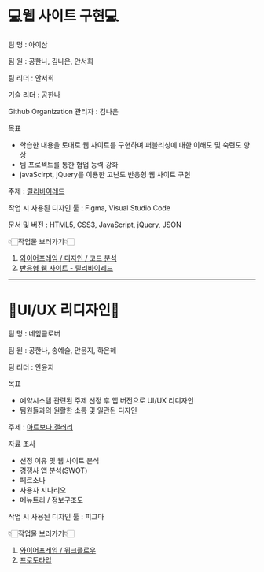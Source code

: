 # 💻웹 사이트 구현💻 #

팀 명 : 아이삼

팀 원 : 공한나, 김나은, 안서희

팀 리더 : 안서희

기술 리더 : 공한나

Github Organization 관리자 : 김나은

목표
  * 학습한 내용을 토대로 웹 사이트를 구현하며 퍼블리싱에 대한 이해도 및 숙련도 향상
  * 팀 프로젝트를 통한 협업 능력 강화
  * javaScirpt, jQuery를 이용한 고난도 반응형 웹 사이트 구현

주제 : [릴리바이레드](https://lilybyred.co.kr/, "릴리바이레드 바로가기")

작업 시 사용된 디자인 툴 : Figma, Visual Studio Code

문서 및 버전 : HTML5, CSS3, JavaScript, jQuery, JSON

👇🏻작업물 보러가기👇🏻
  1. [와이어프레임 / 디자인 / 코드 분석](https://www.figma.com/design/nZuJkylg8zLALpf4awGKyL/%EC%95%84%EC%9D%B4%EC%82%BC-%2F-%EC%9E%90%EB%B0%94%EC%8A%A4%ED%81%AC%EB%A6%BD%ED%8A%B8-%ED%94%84%EB%A1%9C%EC%A0%9D%ED%8A%B8?node-id=0-1&t=X5XWHso5WpewFfzx-1, "피그마로 바로가기")
  2. [반응형 웹 사이트 - 릴리바이레드](https://javascript-team-project.github.io/javaScriptTeamProject/, "릴리바이레드 바로가기")

- - - -

# 🎨UI/UX 리디자인🎨 #

팀 명 : 네잎클로버

팀 원 : 공한나, 송예슬, 안윤지, 하은혜

팀 리더 : 안윤지

목표
  * 예약시스템 관련된 주제 선정 후 앱 버전으로 UI/UX 리디자인
  * 팀원들과의 원활한 소통 및 일관된 디자인

주제 : [아트보다 갤러리](https://www.artbodagallery.com, "아트보다 갤러리 바로가기")

자료 조사
  * 선정 이유 및 웹 사이트 분석
  * 경쟁사 앱 분석(SWOT)
  * 페르소나
  * 사용자 시나리오
  * 메뉴트리 / 정보구조도

작업 시 사용된 디자인 툴 : 피그마

👇🏻작업물 보러가기👇🏻
  1. [와이어프레임 / 워크플로우](https://www.figma.com/file/6BDxDXycL2p5GzuZ5MmI5O/%EB%84%A4%EC%9E%8E%ED%81%B4%EB%A1%9C%EB%B2%84-%2F-UIUX-%EB%A6%AC%EB%94%94%EC%9E%90%EC%9D%B8-%ED%8C%80-%ED%94%84%EB%A1%9C%EC%A0%9D%ED%8A%B8?type=design&node-id=1%3A3&mode=design&t=aWxMsXilQAE2azAj-1, "피그마로 바로가기")
  2. [프로토타입](https://www.figma.com/file/6BDxDXycL2p5GzuZ5MmI5O/%EB%84%A4%EC%9E%8E%ED%81%B4%EB%A1%9C%EB%B2%84-%2F-UIUX-%EB%A6%AC%EB%94%94%EC%9E%90%EC%9D%B8-%ED%8C%80-%ED%94%84%EB%A1%9C%EC%A0%9D%ED%8A%B8?type=design&node-id=0%3A1&mode=design&t=aWxMsXilQAE2azAj-1, "피그마로 바로가기")
